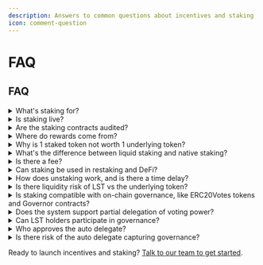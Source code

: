 ```yaml
---
description: Answers to common questions about incentives and staking
icon: comment-question
---
```


# FAQ

## FAQ

<details>

<summary>What's staking for?</summary>

Staking is the crypto-native way to align a protocol with its token. It lets protocols both reward aligned behavior and return value to tokenholders.

</details>

<details>

<summary>Is staking live?</summary>

Yes. The [native staking](https://github.com/withtally/staker) and [LST](https://github.com/withtally/stgov) contracts are code-complete, audited and open source. Tally's app includes a frontend for staking.&#x20;

See [OBOL](../../how-to-use-tally/stake-on-tally/how-to-stake-obol.md) & [RARI Staking](../../how-to-use-tally/stake-on-tally/how-to-stake-obol.md).&#x20;

</details>

<details>

<summary>Are the staking contracts audited? </summary>

Yes, they've been audited multiple times.&#x20;

Auditors from Sherlock and Offbeat Security audited the contracts. Additionally, Sherlock and Cantina ran public audit contests. Learn more about the audits in the [Security Section](https://docs.tally.xyz/set-up-and-technical-documentation/staking-contracts/defi-integration-guide#smart-contract-audits) of the technical docs.

</details>

<details>

<summary>Where do rewards come from?</summary>

Protocols provide staking rewards, either from protocol fees or inflation of the native token.

</details>

<details>

<summary>Why is 1 staked token not worth 1 underlying token?</summary>

ERC20 tokens generally have a fixed balance. As the LST accrues rewards, a single LST token is worth more underlying tokens.

</details>

<details>

<summary>What's the difference between liquid staking and native staking?</summary>

| Liquid staking              | Native staking                  |
| --------------------------- | ------------------------------- |
| Liquid ERC20 tokens         | Non-fungible positions          |
| One staking position        | Multiple positions              |
| Rewards claim automatically | Claim rewards manually          |
| Rewards auto-compound       | Rewards must be manually staked |

Native staking is more configurable. The LST is easier to use. Tally staking supports both at the same time, so users can choose the best option for them.

</details>

<details>

<summary>Is there a fee?</summary>

The native staking system does not have a fee, aside from the gas costs of staking and distributing rewards.&#x20;

The liquid staking fee switch applies to staking rewards only. The fee is NOT taken from the staked amount.

</details>

<details>

<summary>Can staking be used in restaking and DeFi?</summary>

Yes, that's one of the primary motivations.  LST holders can earn rewards and use their position as collateral in DeFi.

</details>

<details>

<summary>How does unstaking work, and is there a time delay?</summary>

The current version of native staking lets tokenholders withdraw instantly. Withdrawal delays create an incentive for duration-mismatched LSTs, which can blow up.

</details>

<details>

<summary>Is there liquidity risk of LST vs the underlying token?</summary>

Liquidity risk is minimal, because unstaking is instant. If there is a price difference between TOKEN and stTOKEN, arbitrageurs can arbitrage it away.

</details>

<details>

<summary>Is staking compatible with on-chain governance, like ERC20Votes tokens and Governor contracts?</summary>

Yes! Staking is compatible with standard governance tokens and Governor contracts out-of-the-box.&#x20;

No changes are needed for a standard ERC20 token + Governor contract are needed to support staking.

</details>

<details>

<summary>Does the system support partial delegation of voting power? </summary>

Yes, stakers can create multiple staking positions. Each staking position can have its own delegate.

</details>

<details>

<summary>Can LST holders participate in governance?</summary>

Yes! The LST can delegate its voting power directly, like a normal governance token. If the holder doesn't delegate the votes, the LST uses the delegation strategy instead. That way, LST voting power is always active in governance.

</details>

<details>

<summary>Who approves the auto delegate?</summary>

The underlying governance does. e.g. Arbitrum governance would pick the auto delegate for \`stARB\`.

</details>

<details>

<summary>Is there risk of the auto delegate capturing governance?</summary>

The auto delegate has no special powers that might present a danger. Token holders are free to change delegation strategies at any time. Poorly implemented auto delegates do not pose a feedback loop danger, because using the auto-delegate is not better than delegating directly. In the worst case, users withdraw their tokens or delegate them by hand.

</details>



Ready to launch incentives and staking? [Talk to our team to get started](http://tally.xyz/contact).
